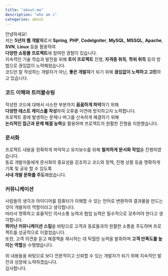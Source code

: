 ```yaml
---
title: "about-me"
description: "who am i"
categories: about
---
```

안녕하세요!<br />
저는 **5년차 웹 개발자**로서 **Spring**, **PHP**, **CodeIgniter**, **MySQL**, **MSSQL**, **Apache**, **SVN**, **Linux** 등을 활용하여 <br />
**다양한 쇼핑몰 프로젝트**에 참여한 경험이 있습니다.<br />
지속적인 기술 학습과 발전을 위해 **토이 프로젝트** 진행, **자격증 취득**, **학위 취득** 등의 방법으로 끊임없이 노력해왔습니다.<br />
코드만 잘 작성하는 개발자가 아닌, **좋은 개발자**가 되기 위해 **끊임없이 노력하고 고민**하고 있습니다.<br />

### 코드 이해와 트러블슈팅

작성한 코드에 대해서 사소한 부분까지 **꼼꼼하게 파악**하기 위해 <br />
**다양한 테스트 케이스를 작성**하여 오류를 미연에 방지하고자 노력합니다.<br />
프로젝트 중에 발생하는 문제나 버그를 신속하게 해결하기 위해 <br />
**논리적인 접근과 문제 해결 능력**을 활용하며 프로젝트의 원활한 진행을 지원했습니다. <br />

### 문서화

프로젝트 내용을 정확하게 파악하고 유지보수를 위해 **철저하게 문서화 작업**을 진행하였습니다. <br />
동료 개발자들에게 문서화의 중요성을 강조하고 코드와 정책, 진행 상황 등을 명확하게 기록 및 공유 할 수 있도록<br />
**사내 개발 문화를 주도**해왔습니다.<br />

### 커뮤니케이션

사람들의 생각과 아이디어를 컴퓨터가 이해할 수 있는 언어로 변환하여 결과물을 만드는 것이 개발자의 역할이라고 생각합니다.<br />
따라서 명확하고 효율적인 의사소통 능력과 협업 능력은 필수적으로 갖추어야 한다고 생각합니다.<br />
**뛰어난 커뮤니케이션 스킬**을 바탕으로 고객과 동료들과의 원활한 소통을 주도하며 프로젝트를 성공적으로 이끌었습니다.<br />
또한, 고객 의견을 듣고 해결책을 제시하는 데 탁월한 능력을 발휘하며 **고객 만족도를 높이는 역할**을 수행했습니다.<br />


위 내용들을 바탕으로 보다 전문적이고 신뢰할 수 있는 개발자가 되기 위해 지속적인 발전과 성장에 노력하겠습니다.<br />
감사합니다.

